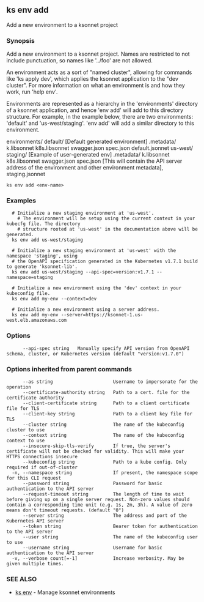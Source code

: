 ## ks env add

Add a new environment to a ksonnet project

### Synopsis


Add a new environment to a ksonnet project. Names are restricted to not
include punctuation, so names like '../foo' are not allowed.

An environment acts as a sort of "named cluster", allowing for commands like
'ks apply dev', which applies the ksonnet application to the "dev cluster".
For more information on what an environment is and how they work, run 'help
env'.

Environments are represented as a hierarchy in the 'environments' directory of a
ksonnet application, and hence 'env add' will add to this directory structure.
For example, in the example below, there are two environments: 'default' and
'us-west/staging'. 'env add' will add a similar directory to this environment.

environments/
  default/           [Default generated environment]
    .metadata/
      k.libsonnet
      k8s.libsonnet
      swagger.json
    spec.json
    default.jsonnet
  us-west/
    staging/         [Example of user-generated env]
      .metadata/
        k.libsonnet
        k8s.libsonnet
        swagger.json
      spec.json      [This will contain the API server address of the environment and other environment metadata],
      staging.jsonnet

```
ks env add <env-name>
```

### Examples

```
  # Initialize a new staging environment at 'us-west'.
	# The environment will be setup using the current context in your kubecfg file. The directory
	# structure rooted at 'us-west' in the documentation above will be generated.
  ks env add us-west/staging

  # Initialize a new staging environment at 'us-west' with the namespace 'staging', using
  # the OpenAPI specification generated in the Kubernetes v1.7.1 build to generate 'ksonnet-lib'.
  ks env add us-west/staging --api-spec=version:v1.7.1 --namespace=staging

  # Initialize a new environment using the 'dev' context in your kubeconfig file.
  ks env add my-env --context=dev

  # Initialize a new environment using a server address.
  ks env add my-env --server=https://ksonnet-1.us-west.elb.amazonaws.com
```

### Options

```
      --api-spec string   Manually specify API version from OpenAPI schema, cluster, or Kubernetes version (default "version:v1.7.0")
```

### Options inherited from parent commands

```
      --as string                      Username to impersonate for the operation
      --certificate-authority string   Path to a cert. file for the certificate authority
      --client-certificate string      Path to a client certificate file for TLS
      --client-key string              Path to a client key file for TLS
      --cluster string                 The name of the kubeconfig cluster to use
      --context string                 The name of the kubeconfig context to use
      --insecure-skip-tls-verify       If true, the server's certificate will not be checked for validity. This will make your HTTPS connections insecure
      --kubeconfig string              Path to a kube config. Only required if out-of-cluster
  -n, --namespace string               If present, the namespace scope for this CLI request
      --password string                Password for basic authentication to the API server
      --request-timeout string         The length of time to wait before giving up on a single server request. Non-zero values should contain a corresponding time unit (e.g. 1s, 2m, 3h). A value of zero means don't timeout requests. (default "0")
      --server string                  The address and port of the Kubernetes API server
      --token string                   Bearer token for authentication to the API server
      --user string                    The name of the kubeconfig user to use
      --username string                Username for basic authentication to the API server
  -v, --verbose count[=-1]             Increase verbosity. May be given multiple times.
```

### SEE ALSO
* [ks env](ks_env.md)	 - Manage ksonnet environments

